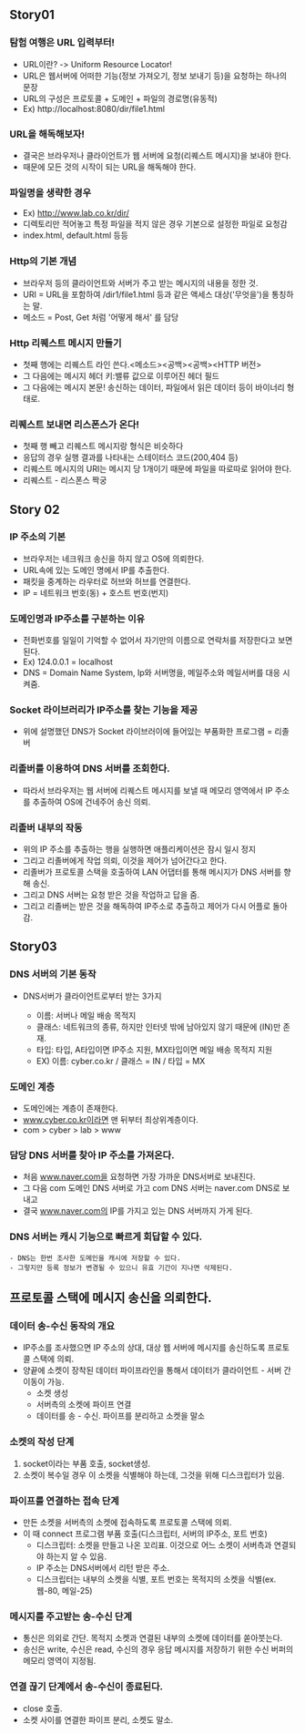 ## Story01

### 탐험 여행은 URL 입력부터!

- URL이란? -> Uniform Resource Locator!
- URL은 웹서버에 어떠한 기능(정보 가져오기, 정보 보내기 등)을 요청하는 하나의 문장
- URL의 구성은 프로토콜 + 도메인 + 파일의 경로명(유동적)
- Ex) http://localhost:8080/dir/file1.html

### URL을 해독해보자!

- 결국은 브라우저나 클라이언트가 웹 서버에 요청(리퀘스트 메시지)을 보내야 한다.
- 때문에 모든 것의 시작이 되는 URL을 해독해야 한다.

### 파일명을 생략한 경우

- Ex) http://www.lab.co.kr/dir/
- 디렉토리만 적어놓고 특정 파일을 적지 않은 경우 기본으로 설정한 파일로 요청감
- index.html, default.html 등등

### Http의 기본 개념

- 브라우저 등의 클라이언트와 서버가 주고 받는 메시지의 내용을 정한 것.
- URI = URL을 포함하여 /dir1/file1.html 등과 같은 액세스 대상('무엇을')을 통칭하는 말.
- 메소드 = Post, Get 처럼 '어떻게 해서' 를 담당

### Http 리퀘스트 메시지 만들기

- 첫째 행에는 리퀘스트 라인 쓴다.<메소드><공백><URI><공백><HTTP 버전>
- 그 다음에는 메시지 헤더 키:밸류 값으로 이루어진 헤더 필드
- 그 다음에는 메시지 본문! 송신하는 데이터, 파일에서 읽은 데이터 등이 바이너리 형태로.

### 리퀘스트 보내면 리스폰스가 온다!

- 첫째 행 빼고 리퀘스트 메시지랑 형식은 비슷하다
- 응답의 경우 실행 결과를 나타내는 스테이터스 코드(200,404 등)
- 리퀘스트 메시지의 URI는 메시지 당 1개이기 때문에 파일을 따로따로 읽어야 한다.
- 리퀘스트 - 리스폰스 짝궁

## Story 02

### IP 주소의 기본

- 브라우저는 네크워크 송신을 하지 않고 OS에 의뢰한다.
- URL속에 있는 도메인 명에서 IP를 추출한다.
- 패킷을 중계하는 라우터로 허브와 허브를 연결한다.
- IP = 네트워크 번호(동) + 호스트 번호(번지)

### 도메인명과 IP주소를 구분하는 이유

- 전화번호를 일일이 기억할 수 없어서 자기만의 이름으로 연락처를 저장한다고 보면 된다.
- Ex) 124.0.0.1 = localhost
- DNS = Domain Name System, Ip와 서버명을, 메일주소와 메일서버를 대응 시켜줌.

### Socket 라이브러리가 IP주소를 찾는 기능을 제공

- 위에 설명했던 DNS가 Socket 라이브러이에 들어있는 부품화한 프로그램 = 리졸버

### 리졸버를 이용하여 DNS 서버를 조회한다.

- 따라서 브라우저는 웹 서버에 리퀘스트 메시지를 보낼 때 메모리 영역에서 IP 주소를 추출하여 OS에 건네주어 송신 의뢰.

### 리졸버 내부의 작동

- 위의 IP 주소를 추출하는 행을 실행하면 애플리케이션은 잠시 일시 정지
- 그리고 리졸버에게 작업 의뢰, 이것을 제어가 넘어간다고 한다.
- 리졸버가 프로토콜 스택을 호출하여 LAN 어댑터를 통해 메시지가 DNS 서버를 향해 송신.
- 그리고 DNS 서버는 요청 받은 것을 작업하고 답을 줌.
- 그리고 리졸버는 받은 것을 해독하여 IP주소로 추출하고 제어가 다시 어플로 돌아감.

## Story03

### DNS 서버의 기본 동작

- DNS서버가 클라이언트로부터 받는 3가지

  - 이름: 서버나 메일 배송 목적지
  - 클래스: 네트워크의 종류, 하지만 인터넷 밖에 남아있지 않기 때문에 (IN)만 존재.
  - 타입: 타입, A타입이면 IP주소 지원, MX타입이면 메일 배송 목적지 지원
  - EX) 이름: cyber.co.kr / 클래스 = IN / 타입 = MX

### 도메인 계층

- 도메인에는 계층이 존재한다.
- www.cyber.co.kr이라면 맨 뒤부터 최상위계층이다.
- com > cyber > lab > www

### 담당 DNS 서버를 찾아 IP 주소를 가져온다.

- 처음 www.naver.com을 요청하면 가장 가까운 DNS서버로 보내진다.
- 그 다음 com 도메인 DNS 서버로 가고 com DNS 서버는 naver.com DNS로 보내고
- 결국 www.naver.com의 IP를 가지고 있는 DNS 서버까지 가게 된다.

### DNS 서버는 캐시 기능으로 빠르게 회답할 수 있다.

    - DNS는 한번 조사한 도메인을 캐시에 저장할 수 있다.
    - 그렇지만 등록 정보가 변경될 수 있으니 유효 기간이 지나면 삭제된다.

## 프로토콜 스택에 메시지 송신을 의뢰한다.

### 데이터 송-수신 동작의 개요

- IP주소를 조사했으면 IP 주소의 상대, 대상 웹 서버에 메시지를 송신하도록 프로토콜 스택에 의뢰.
- 양끝에 소켓이 장착된 데이터 파이프라인을 통해서 데이터가 클라이언트 - 서버 간 이동이 가능.
  - 소켓 생성
  - 서버측의 소켓에 파이프 연결
  - 데이터를 송 - 수신.
    파이프를 분리하고 소켓을 말소

### 소켓의 작성 단계

1. socket이라는 부품 호출, socket생성.
2. 소켓이 복수일 경우 이 소켓을 식별해야 하는데, 그것을 위해 디스크립터가 있음.

### 파이프를 연결하는 접속 단계

- 만든 소켓을 서버측의 소켓에 접속하도록 프로토콜 스택에 의뢰.
- 이 때 connect 프로그램 부품 호출(디스크립터, 서버의 IP주소, 포트 번호)
  - 디스크립터: 소켓을 만들고 나온 꼬리표. 이것으로 어느 소켓이 서버측과 연결되야 하는지 알 수 있음.
  - IP 주소는 DNS서버에서 리턴 받은 주소.
  - 디스크립터는 내부의 소켓을 식별, 포트 번호는 목적지의 소켓을 식별(ex. 웹-80, 메일-25)

### 메시지를 주고받는 송-수신 단계

- 통신은 의외로 간단. 목적지 소켓과 연결된 내부의 소켓에 데이터를 쏟아붓는다.
- 송신은 write, 수신은 read, 수신의 경우 응답 메시지를 저장하기 위한 수신 버퍼의 메모리 영역이 지정됨.

### 연결 끊기 단계에서 송-수신이 종료된다.

- close 호출.
- 소켓 사이를 연결한 파이프 분리, 소켓도 말소.

